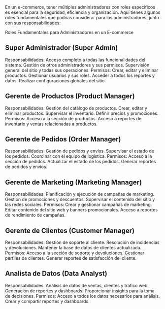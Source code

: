 En un e-commerce, tener múltiples administradores con roles específicos es esencial para la seguridad, eficiencia y organización. Aquí tienes algunos roles fundamentales que podrías considerar para los administradores, junto con sus responsabilidades:

Roles Fundamentales para Administradores en un E-commerce

## Super Administrador (Super Admin)

Responsabilidades:
Acceso completo a todas las funcionalidades del sistema.
Gestión de otros administradores y sus permisos.
Supervisión general del sitio y todas sus operaciones.
Permisos:
Crear, editar y eliminar productos.
Gestionar usuarios y sus roles.
Acceder a todos los reportes y datos.
Realizar configuraciones globales del sitio.


## Gerente de Productos (Product Manager)

Responsabilidades:
Gestión del catálogo de productos.
Crear, editar y eliminar productos.
Supervisar el inventario.
Definir precios y promociones.
Permisos:
Acceso a la sección de productos.
Acceso a reportes de inventario y ventas relacionadas a productos.

## Gerente de Pedidos (Order Manager)

Responsabilidades:
Gestión de pedidos y envíos.
Supervisar el estado de los pedidos.
Coordinar con el equipo de logística.
Permisos:
Acceso a la sección de pedidos.
Actualizar el estado de los pedidos.
Generar reportes de pedidos y envíos.

## Gerente de Marketing (Marketing Manager)

Responsabilidades:
Planificación y ejecución de campañas de marketing.
Gestión de promociones y descuentos.
Supervisar el contenido del sitio y las redes sociales.
Permisos:
Crear y gestionar campañas de marketing.
Editar contenido del sitio web y banners promocionales.
Acceso a reportes de rendimiento de campañas.

## Gerente de Clientes (Customer Manager)

Responsabilidades:
Gestión de soporte al cliente.
Resolución de incidencias y devoluciones.
Mantener la base de datos de clientes actualizada.
Permisos:
Acceso a la sección de soporte y devoluciones.
Gestionar perfiles de clientes.
Generar reportes de satisfacción del cliente.

## Analista de Datos (Data Analyst)

Responsabilidades:
Análisis de datos de ventas, clientes y tráfico web.
Generación de reportes y dashboards.
Proporcionar insights para la toma de decisiones.
Permisos:
Acceso a todos los datos necesarios para análisis.
Crear y compartir reportes y dashboards.
